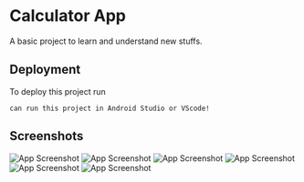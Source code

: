 
# Calculator App

A basic project to learn and understand new stuffs.


## Deployment

To deploy this project run

    can run this project in Android Studio or VScode!


## Screenshots

![App Screenshot](https://i.postimg.cc/nrR9nS84/cal1.jpg)
![App Screenshot](https://i.postimg.cc/cCHNGXBG/cal2.jpg)
![App Screenshot](https://i.postimg.cc/qq5HJy1h/cal3.jpg)
![App Screenshot](https://i.postimg.cc/5NXMPKtw/cal4.jpg)
![App Screenshot](https://i.postimg.cc/qMWHWctW/cal5.jpg)
![App Screenshot](https://i.postimg.cc/mgMW4cCk/cal6.jpg)





